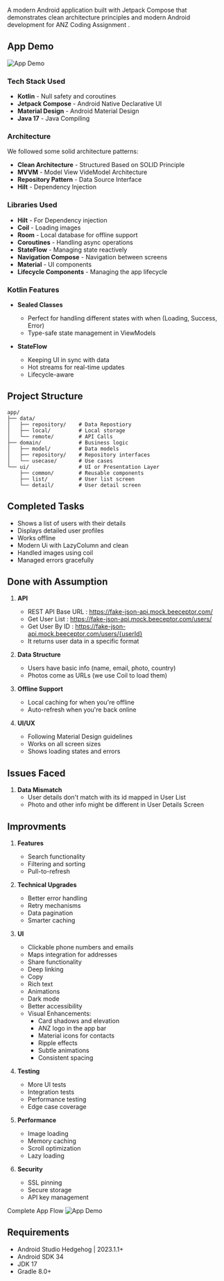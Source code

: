 A modern Android application built with Jetpack Compose that demonstrates clean architecture principles and modern Android development for ANZ Coding Assignment .

## App Demo
![App Demo](App_demo.gif)

### Tech Stack Used

- **Kotlin** - Null safety and coroutines
- **Jetpack Compose** - Android Native Declarative UI  
- **Material Design** - Android Material Design
- **Java 17** - Java Compiling

### Architecture
We followed some solid architecture patterns:
- **Clean Architecture** - Structured Based on SOLID Principle
- **MVVM** - Model View VideModel Architecture
- **Repository Pattern** - Data Source Interface
- **Hilt** - Dependency Injection

### Libraries Used 
- **Hilt** - For Dependency injection
- **Coil** - Loading images 
- **Room** - Local database for offline support
- **Coroutines** - Handling async operations 
- **StateFlow** - Managing state reactively
- **Navigation Compose** - Navigation between screens
- **Material** - UI components
- **Lifecycle Components** - Managing the app lifecycle

### Kotlin Features
- **Sealed Classes**
  - Perfect for handling different states with when (Loading, Success, Error)
  - Type-safe state management in ViewModels
  
- **StateFlow**
  - Keeping UI in sync with data
  - Hot streams for real-time updates
  - Lifecycle-aware

## Project Structure
```
app/
├── data/               
│   ├── repository/    # Data Repostiory
│   ├── local/         # Local storage
│   └── remote/        # API Calls 
├── domain/            # Business logic
│   ├── model/         # Data models
│   ├── repository/    # Repository interfaces
│   └── usecase/       # Use cases
└── ui/                # UI or Presentation Layer
    ├── common/        # Reusable components
    ├── list/          # User list screen
    └── detail/        # User detail screen
```

## Completed Tasks
- Shows a list of users with their details
- Displays detailed user profiles
- Works offline 
- Modern Ui with LazyColumn and clean
- Handled images using coil
- Managed errors gracefully

## Done with Assumption
1. **API**
   - REST API Base URL : https://fake-json-api.mock.beeceptor.com/
   - Get User List : https://fake-json-api.mock.beeceptor.com/users/
   - Get User By ID : https://fake-json-api.mock.beeceptor.com/users/{userId}
   - It returns user data in a specific format

2. **Data Structure**
   - Users have basic info (name, email, photo, country)
   - Photos come as URLs (we use Coil to load them)

3. **Offline Support**
   - Local caching for when you're offline
   - Auto-refresh when you're back online

4. **UI/UX**
   - Following Material Design guidelines
   - Works on all screen sizes
   - Shows loading states and errors

## Issues Faced
1. **Data Mismatch**
   - User details don't match with its id mapped in User List
   - Photo and other info might be different in User Details Screen

## Improvments 
1. **Features**
   - Search functionality
   - Filtering and sorting
   - Pull-to-refresh

2. **Technical Upgrades**
   - Better error handling
   - Retry mechanisms
   - Data pagination
   - Smarter caching

3. **UI**
   - Clickable phone numbers and emails
   - Maps integration for addresses
   - Share functionality
   - Deep linking
   - Copy 
   - Rich text 
   - Animations
   - Dark mode
   - Better accessibility
   - Visual Enhancements:
     - Card shadows and elevation
     - ANZ logo in the app bar
     - Material icons for contacts
     - Ripple effects
     - Subtle animations
     - Consistent spacing

4. **Testing**
   - More UI tests
   - Integration tests
   - Performance testing
   - Edge case coverage

5. **Performance**
   - Image loading
   - Memory caching
   - Scroll optimization
   - Lazy loading

6. **Security**
   - SSL pinning
   - Secure storage
   - API key management
  
Complete App Flow
![App Demo](app_demo_video.gif)

## Requirements
- Android Studio Hedgehog | 2023.1.1+
- Android SDK 34
- JDK 17
- Gradle 8.0+

